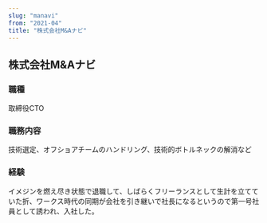 ```yaml
---
slug: "manavi"
from: "2021-04"
title: "株式会社M&Aナビ"
---
```


## 株式会社M&Aナビ
### 職種

取締役CTO

### 職務内容

技術選定、オフショアチームのハンドリング、技術的ボトルネックの解消など

### 経験

イメジンを燃え尽き状態で退職して、しばらくフリーランスとして生計を立てていた折、ワークス時代の同期が会社を引き継いで社長になるというので第一号社員として誘われ、入社した。